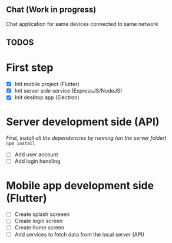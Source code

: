 ## Chat (Work in progress)

Chat application for same devices connected to same network

## TODOS

# First step

- [x] Init mobile project (Flutter)
- [x] Init server side service (ExpressJS/NodeJS)
- [x] Init desktop app (Electron)

# Server development side (API)

*First, install all the dependencies by running (on the server folder)*
<br>
`npm install`

- [ ] Add user account
- [ ] Add login handling

# Mobile app development side (Flutter)
- [ ] Create splash screeen
- [ ] Create login screen
- [ ] Create home screen
- [ ] Add services to fetch data from the local server (API)